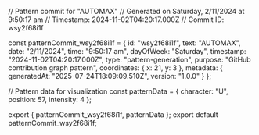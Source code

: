 // Pattern commit for "AUTOMAX"
// Generated on Saturday, 2/11/2024 at 9:50:17 am
// Timestamp: 2024-11-02T04:20:17.000Z
// Commit ID: wsy2f68i1f

const patternCommit_wsy2f68i1f = {
  id: "wsy2f68i1f",
  text: "AUTOMAX",
  date: "2/11/2024",
  time: "9:50:17 am",
  dayOfWeek: "Saturday",
  timestamp: "2024-11-02T04:20:17.000Z",
  type: "pattern-generation",
  purpose: "GitHub contribution graph pattern",
  coordinates: {
    x: 21,
    y: 3
  },
  metadata: {
    generatedAt: "2025-07-24T18:09:09.510Z",
    version: "1.0.0"
  }
};

// Pattern data for visualization
const patternData = {
  character: "U",
  position: 57,
  intensity: 4
};

export { patternCommit_wsy2f68i1f, patternData };
export default patternCommit_wsy2f68i1f;
